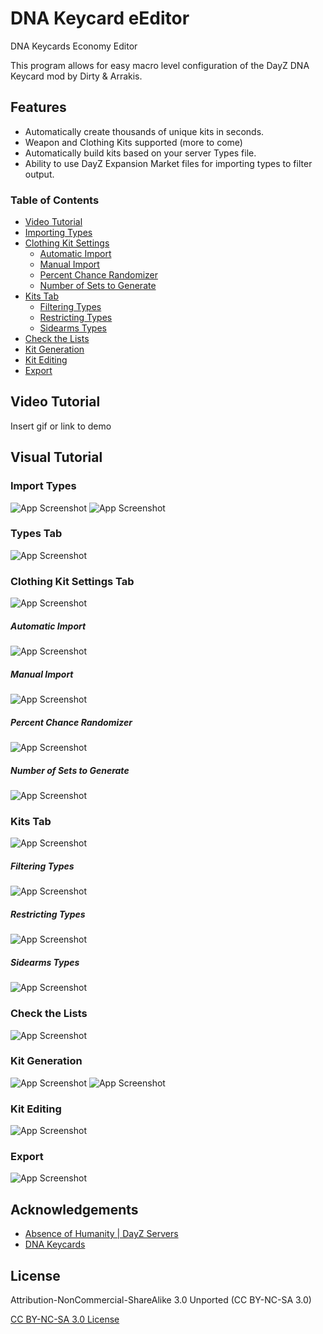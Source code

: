 
# DNA Keycard eEditor

DNA Keycards Economy Editor

This program allows for easy macro level configuration of the DayZ DNA Keycard mod by Dirty & Arrakis.



## Features

- Automatically create thousands of unique kits in seconds.
- Weapon and Clothing Kits supported (more to come)
- Automatically build kits based on your server Types file.
- Ability to use DayZ Expansion Market files for importing types to filter output.

### Table of Contents
- [Video Tutorial](#video-tutorial)
- [Importing Types](#import-types)
- [Clothing Kit Settings](#clothing-kit-settings-tab)
    - [Automatic Import](#automatic-import)
    - [Manual Import](#manual-import)
    - [Percent Chance Randomizer](#percent-chance-randomizer)
    - [Number of Sets to Generate](#number-of-sets-to-generate)
- [Kits Tab](#kits-tab)
    - [Filtering Types](#filtering-types)
    - [Restricting Types](#restricting-types)
    - [Sidearms Types](#sidearms-types)
- [Check the Lists](#check-the-lists)
- [Kit Generation](#kit-generation)
- [Kit Editing](#kit-editing)
- [Export](#export)
## Video Tutorial

Insert gif or link to demo


## Visual Tutorial

### Import Types

![App Screenshot](https://via.placeholder.com/468x300?text=App+Screenshot+Here)
![App Screenshot](https://via.placeholder.com/468x300?text=App+Screenshot+Here)

### Types Tab

![App Screenshot](https://via.placeholder.com/468x300?text=App+Screenshot+Here)

### Clothing Kit Settings Tab

![App Screenshot](https://via.placeholder.com/468x300?text=App+Screenshot+Here)

##### Automatic Import
![App Screenshot](https://via.placeholder.com/468x300?text=App+Screenshot+Here)
##### Manual Import
![App Screenshot](https://via.placeholder.com/468x300?text=App+Screenshot+Here)
##### Percent Chance Randomizer
![App Screenshot](https://via.placeholder.com/468x300?text=App+Screenshot+Here)
##### Number of Sets to Generate
![App Screenshot](https://via.placeholder.com/468x300?text=App+Screenshot+Here)

### Kits Tab
![App Screenshot](https://via.placeholder.com/468x300?text=App+Screenshot+Here)

##### Filtering Types
![App Screenshot](https://via.placeholder.com/468x300?text=App+Screenshot+Here)
##### Restricting Types
![App Screenshot](https://via.placeholder.com/468x300?text=App+Screenshot+Here)
##### Sidearms Types
![App Screenshot](https://via.placeholder.com/468x300?text=App+Screenshot+Here)

### Check the Lists
![App Screenshot](https://via.placeholder.com/468x300?text=App+Screenshot+Here)

### Kit Generation
![App Screenshot](https://via.placeholder.com/468x300?text=App+Screenshot+Here)
![App Screenshot](https://via.placeholder.com/468x300?text=App+Screenshot+Here)

### Kit Editing
![App Screenshot](https://via.placeholder.com/468x300?text=App+Screenshot+Here)

### Export
![App Screenshot](https://via.placeholder.com/468x300?text=App+Screenshot+Here)
## Acknowledgements

 - [Absence of Humanity | DayZ Servers](https://www.discord.gg/9twJTux)
 - [DNA Keycards](https://steamcommunity.com/workshop/filedetails/?id=2714183642)


## License

Attribution-NonCommercial-ShareAlike 3.0 Unported (CC BY-NC-SA 3.0) 

[CC BY-NC-SA 3.0 License](https://creativecommons.org/licenses/by-nc-sa/3.0/)
